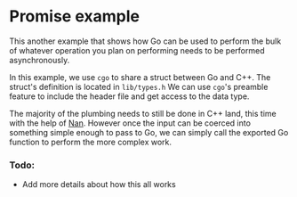 # Promise example

This another example that shows how Go can be used to perform the bulk of whatever operation
you plan on performing needs to be performed asynchronously.

In this example, we use `cgo` to share a struct between Go and C++. The struct's definition is
located in `lib/types.h` We can use `cgo`'s preamble feature to include the header file and
get access to the data type.

The majority of the plumbing needs to still be done in C++ land, this time with the help of
[Nan](https://github.com/nodejs/nan). However once the input can be coerced into something
simple enough to pass to Go, we can simply call the exported Go function to perform the more
complex work.

### Todo:
- Add more details about how this all works
